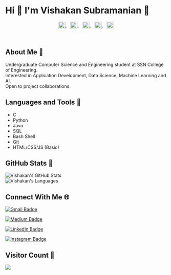 

 # Hi 👋 I'm Vishakan Subramanian :bust_in_silhouette:

<p align = "center">
<a href="https://www.linkedin.com/in/vishakan-subramanian-24b8631b2/">
  <img align="center" alt="Vishakan's LinkedIn" width="22px" src="https://cdn.jsdelivr.net/npm/simple-icons@v3/icons/linkedin.svg" />
</a>&nbsp;&nbsp;
<a href="https://github.com/svishakan">
  <img align="center" alt="Vishakan's Github" width="22px" src="https://cdn.jsdelivr.net/npm/simple-icons@v3/icons/github.svg" />
</a>&nbsp;&nbsp;
<a href="https://www.instagram.com/vishakan_s/">
  <img align="center" alt="Vishakan's Instagram" width="22px" src="https://cdn.jsdelivr.net/npm/simple-icons@v3/icons/instagram.svg" />
</a>&nbsp;&nbsp;
<a href="https://www.facebook.com/VishakanSubramanian123/">
  <img align="center" alt="Vishakan's Facebook" width="22px" src="https://cdn.jsdelivr.net/npm/simple-icons@v3/icons/facebook.svg" />
</a>&nbsp;&nbsp;
<a href="https://medium.com/@svishakan123">
  <img align="center" alt="Vishakan's Medium" width="22px" src="https://cdn.jsdelivr.net/npm/simple-icons@v3/icons/medium.svg" />
</a>
</p>

<br>

## About Me :man:

Undergraduate Computer Science and Engineering student at SSN College of Engineering. <br>
Interested in Application Development, Data Science, Machine Learning and AI. <br>
Open to project collaborations. <br>


## Languages and Tools :eyes:
- C
- Python
- Java
- SQL
- Bash Shell
- Git
- HTML/CSS/JS (Basic)


## GitHub Stats :thought_balloon:

<img align="center" src="https://github-readme-stats.vercel.app/api?username=svishakan&count_private=true&show_icons=true&theme=calm" alt="Vishakan's GitHub Stats" />

<br>

<img align="center" src="https://github-readme-stats.vercel.app/api/top-langs/?username=svishakan&layout=compact" alt = "Vishakan's Languages" />  

##  Connect With Me :globe_with_meridians:
[![Gmail Badge](https://img.shields.io/badge/-svishakan123@gmail.com-c14438?style=for-the-badge&logo=Gmail&logoColor=white&link=mailto:svishakan123@gmail.com)](mailto:svishakan123@gmail.com)

[![Medium Badge](https://img.shields.io/badge/-@svishakan123-66cdaa?style=for-the-badge&logo=Medium&logoColor=white&link=https://medium.com/@svishakan123)
](https://medium.com/@svishakan123)

[![LinkedIn Badge](https://img.shields.io/badge/-vishakan_subramanian-0e76a8?style=for-the-badge&logo=Linkedin&logoColor=white&link=https://www.linkedin.com/in/vishakan-subramanian-24b8631b2/)](https://www.linkedin.com/in/vishakan-subramanian-24b8631b2/)

[![Instagram Badge](https://img.shields.io/badge/-@vishakan__s-DD2A7B?style=for-the-badge&logo=Instagram&logoColor=white&link=https://www.instagram.com/vishakan_s/)](https://www.instagram.com/vishakan_s/)
<br>

## Visitor Count :bell:
 <img src="https://profile-counter.glitch.me/svishakan/count.svg" />



